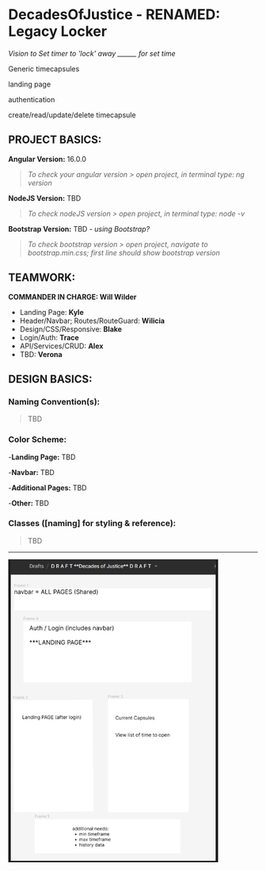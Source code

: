 # DecadesOfJustice - RENAMED:  Legacy Locker

*Vision to Set timer to 'lock' away ______ for set time*
 

 Generic timecapsules

 landing page

 authentication

 create/read/update/delete timecapsule


## PROJECT BASICS:
**Angular Version:** 16.0.0
  > *To check your angular version > open project, in terminal type: ng version*

**NodeJS Version:**  TBD
  > *To check nodeJS version > open project, in terminal type: node -v*

**Bootstrap Version:** TBD - *using Bootstrap?*
  > *To check bootstrap version > open project, navigate to bootstrap.min.css; first line should show bootstrap version*

## TEAMWORK:

**COMMANDER IN CHARGE:  Will Wilder**

 - Landing Page:  **Kyle**
 - Header/Navbar; Routes/RouteGuard: **Wilicia**
 - Design/CSS/Responsive:  **Blake**
 - Login/Auth:  **Trace**
 - API/Services/CRUD:   **Alex**
 - TBD:  **Verona**





## DESIGN BASICS:

### Naming Convention(s):
 >  TBD



### Color Scheme:
  -**Landing Page:** TBD

  -**Navbar:**  TBD

  -**Additional Pages:**  TBD

  -**Other:**  TBD




### Classes ([naming] for styling & reference):
 >  TBD



__________________________________________________________

![Alt text](image.png)
